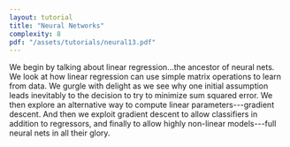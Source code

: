```yaml
---
layout: tutorial
title: "Neural Networks"
complexity: 8
pdf: "/assets/tutorials/neural13.pdf"
---
```

We begin by talking about linear regression...the ancestor of neural nets. We look at how linear regression can use simple matrix operations to learn from data. We gurgle with delight as we see why one initial assumption leads inevitably to the decision to try to minimize sum squared error. We then explore an alternative way to compute linear parameters---gradient descent. And then we exploit gradient descent to allow classifiers in addition to regressors, and finally to allow highly non-linear models---full neural nets in all their glory.